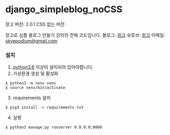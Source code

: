# django_simpleblog_noCSS

장고 버전: 2.0.1
CSS 없는 버전

장고로 심플 블로그 만들기 강의의 전체 코드입니다.
블로그: [링크](https://blog.naver.com/godori91/221197956351)
유튜브: [링크](https://youtu.be/xe1cufuUNGw)
이메일: <skyepodium@gmail.com>

### 설치

1. [python3.6](w.python.org/downloads/) 이상이 설치되어 있어야합니다.
2. 가상환경 생성 및 활성화
```
$ python3 -m venv venv
$ source venv/bin/activate
```

3. requirements 설치
```
$ pip3 install -r requirements.txt
```
4. 실행   
```
$ python3 manage.py runserver 0.0.0.0:8000
```